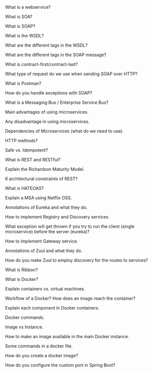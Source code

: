 What is a webservice? 

What is SOA?

What is SOAP?

What is the WSDL?

What are the different tags in the WSDL?

What are the different tags in the SOAP message?

What is contract-first/contract-last?

What type of request do we use when sending SOAP over HTTP?

What is Postman?

How do you handle exceptions with SOAP?

What is a Messaging Bus / Enterprise Service Bus?

Main advantages of using microservices.

Any disadvantage in using microservices.

Dependencies of Microservices (what do we need to use).

HTTP methods?

Safe vs. Idempotent?

What is REST and RESTful?

Explain the Richardson Maturity Model.

6 architectural constraints of REST?

What is HATEOAS?

Explain a MSA using Netflix OSS.

Annotations of Eureka and what they do.

How to implement Registry and Discovery services.

What exception will get thrown if you try to run the client (single microservice) before the server (eureka)?

How to implement Gateway service.

Annotations of Zuul and what they do.

How do you make Zuul to employ discovery for the routes to services?

What is Ribbon?

What is Docker?

Explain containers vs. virtual machines.

Workflow of a Docker? How does an image reach the container?

Explain each component in Docker containers.

Docker commands.

Image vs Instance.

How to make an image available in the main Docker instance.

Some commands in a docker file.

How do you create a docker image?

How do you configure the custom port in Spring Boot?
